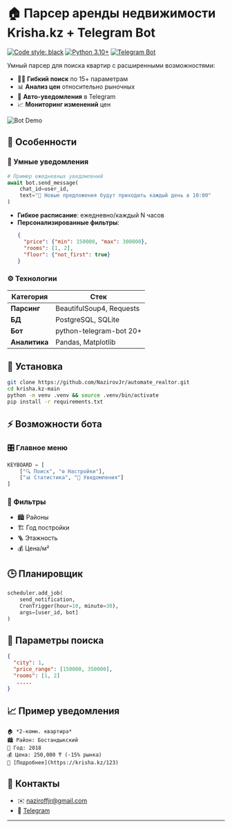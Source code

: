 # 🏠 Парсер аренды недвижимости Krisha.kz + Telegram Bot

[![Code style: black](https://img.shields.io/badge/code%20style-black-000000.svg)](https://github.com/psf/black)
[![Python 3.10+](https://img.shields.io/badge/python-3.10%2B-blue)](https://www.python.org/)
[![Telegram Bot](https://img.shields.io/badge/Telegram-Bot-blue.svg)](https://core.telegram.org/bots)

Умный парсер для поиска квартир с расширенными возможностями:
- 🕵️‍♂️ **Гибкий поиск** по 15+ параметрам
- 📊 **Анализ цен** относительно рыночных
- 🔔 **Авто-уведомления** в Telegram
- 📈 **Мониторинг изменений** цен

![Bot Demo](https://i.imgur.com/5X6Jz9L.gif)

## 🌟 Особенности

### 🤖 Умные уведомления
```python
# Пример ежедневных уведомлений
await bot.send_message(
    chat_id=user_id,
    text="🔔 Новые предложения будут приходить каждый день в 10:00"
)
```
- **Гибкое расписание**: ежедневно/каждый N часов
- **Персонализированные фильтры**:
  ```json
  {
    "price": {"min": 150000, "max": 300000},
    "rooms": [1, 2],
    "floor": {"not_first": true}
  }
  ```

### ⚙️ Технологии
| Категория       | Стек                     |
|-----------------|--------------------------|
| **Парсинг**     | BeautifulSoup4, Requests |
| **БД**          | PostgreSQL, SQLite       |
| **Бот**         | python-telegram-bot 20+  |
| **Аналитика**   | Pandas, Matplotlib       |

## 🚀 Установка
```bash
git clone https://github.com/NazirovJr/automate_realtor.git
cd krisha.kz-main
python -m venv .venv && source .venv/bin/activate
pip install -r requirements.txt
```

## ⚡ Возможности бота

### 🎛 Главное меню
```python
KEYBOARD = [
    ["🔍 Поиск", "⚙️ Настройки"],
    ["📊 Статистика", "🔔 Уведомления"]
]
```

### 🔧 Фильтры
- 🏙 Районы
- 🏗 Год постройки
- 🪜 Этажность
- 💰 Цена/м²

## 🕒 Планировщик
```python
scheduler.add_job(
    send_notification,
    CronTrigger(hour=10, minute=30),
    args=[user_id, bot]
)
```

## 📄 Параметры поиска
```json
{
  "city": 1,
  "price_range": [150000, 350000],
  "rooms": [1, 2]
   .....
}
```

## 📈 Пример уведомления
```
🏠 *2-комн. квартира*  
🏙️ Район: Бостандыкский  
🏢 Год: 2018  
💰 Цена: 250,000 ₸ (-15% рынка)  
🔗 [Подробнее](https://krisha.kz/123)
```

## 📮 Контакты
- ✉️ [naziroffjr@gmail.com](mailto:naziroffjr@gmail.com)
- 📱 [Telegram](https://t.me/NJR_Ilhom)

---
